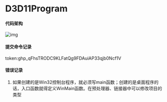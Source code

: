 # D3D11Program

#### 代码架构

![img](D:\DX11\pic0006.gif)

#### 提交命令记录

token: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

#### 错误记录

1. 如果创建的是Win32控制台程序，就必须写main函数；创建的是桌面程序的话，入口函数就得定义WinMain函数。在预处理器、链接器中可以修改项目的类型

